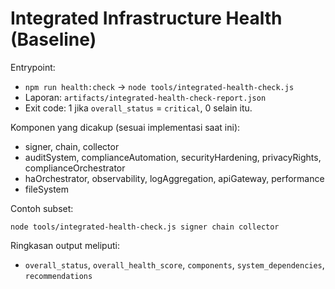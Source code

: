 # Integrated Infrastructure Health (Baseline)

Entrypoint:
- `npm run health:check` → `node tools/integrated-health-check.js`
- Laporan: `artifacts/integrated-health-check-report.json`
- Exit code: 1 jika `overall_status` = `critical`, 0 selain itu.

Komponen yang dicakup (sesuai implementasi saat ini):
- signer, chain, collector
- auditSystem, complianceAutomation, securityHardening, privacyRights, complianceOrchestrator
- haOrchestrator, observability, logAggregation, apiGateway, performance
- fileSystem

Contoh subset:
```
node tools/integrated-health-check.js signer chain collector
```

Ringkasan output meliputi:
- `overall_status`, `overall_health_score`, `components`, `system_dependencies`, `recommendations`